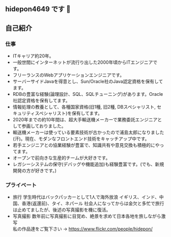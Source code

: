 ## hidepon4649 です 👋

<!--
**hidepon4649/hidepon4649** is a ✨ _special_ ✨ repository because its `README.md` (this file) appears on your GitHub profile.

Here are some ideas to get you started:

- 🔭 I’m currently working on ...
- 🌱 I’m currently learning ...
- 👯 I’m looking to collaborate on ...
- 🤔 I’m looking for help with ...
- 💬 Ask me about ...
- 📫 How to reach me: ...
- 😄 Pronouns: ...
- ⚡ Fun fact: ...
-->

## 自己紹介

### 仕事
- ITキャリア約20年。
- 一般世間にインターネットが流行り出した2000年頃からITエンジニアです。
- フリーランスのWebアプリケーションエンジニアです。
- サーバーサイドJavaを得意とし、Sun/Oracle社のJava認定資格を保有してます。
- RDBの豊富な経験(論理設計、SQL、SQLチューニング)があります。Oracle社認定資格を保有してます。
- 情報処理の教養として、各種国家資格(旧1種, 旧2種, DBスペシャリスト, セキュリティスペシャリスト)を保有してます。
- 2020年までの約10年間は、超大手輸送機メーカーで業務委託エンジニアとして参画しておりました。
- 輸送機メーカーは使っている要素技術が古かったので浦島太郎になりました(汗)。現在、モダンなフロントエンド技術をキャッチアップ中です。
- 若手エンジニアとの協業経験が豊富で、知識共有や意見交換も積極的にやってます。
- オープンで前向きな生産的チームが大好きです。
- レガシーシステムの保守(デバッグや機能追加)も経験豊富です。(でも、新規開発の方が好きです。)

### プライベート

- 旅行
    学生時代はバックパッカーとして1人で海外放浪
    イギリス、インド、中国、香港(返還前)、タイ、ネパール
    社会人になってからは金欠と多忙で旅行は止めてましたが、後述の写真撮影を機に復活。
- 写真撮影
    数年前に写真撮影に目覚め、絶景を求めて日本各地を旅しながら激写<br>
    私の作品達をご覧下さい → https://www.flickr.com/people/hidepon/
